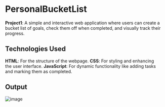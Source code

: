 # PersonalBucketList
**Project1**: A simple and interactive web application where users can create a bucket list of goals, check them off when completed, and visually track their progress.
## Technologies Used
 **HTML**: For the structure of the webpage.
 **CSS**: For styling and enhancing the user interface.
 **JavaScript**: For dynamic functionality like adding tasks and marking them as completed.
## Output
![image](https://github.com/user-attachments/assets/b5acf8ce-7acb-412c-8f42-6f5bc102a3ab)
